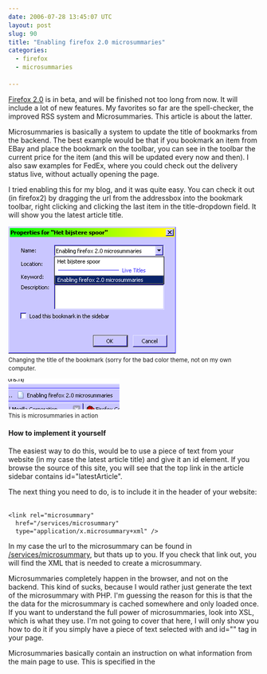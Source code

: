 ```yaml
---
date: 2006-07-28 13:45:07 UTC
layout: post
slug: 90
title: "Enabling firefox 2.0 microsummaries"
categories:
  - firefox
  - microsummaries

---
```

<p><a href="http://www.mozilla.org/projects/bonecho">Firefox 2.0</a> is in beta, and will be finished not too long from now. It will include a lot of new features. My favorites so far are the spell-checker, the improved RSS system and Microsummaries. This article is about the latter</a>.</p>

<p>Microsummaries is basically a system to update the title of bookmarks from the backend. The best example would be that if you bookmark an item from EBay and place the bookmark on the toolbar, you can see in the toolbar the current price for the item (and this will be updated every now and then). I also saw examples for FedEx, where you could check out the delivery status live, without actually opening the page.</p>

<p>I tried enabling this for my blog, and it was quite easy. You can check it out (in firefox2) by dragging the url from the addressbox into the bookmark toolbar, right clicking and clicking the last item in the title-dropdown field. It will show you the latest article title.</p>

<p>
<img src="/resources/images/posts/micro_1.png" alt="shot 1" /><br />
<small>Changing the title of the bookmark (sorry for the bad color theme, not on my own computer.</small>
</p>
<p>
<img src="/resources/images/posts/micro_2.png" alt="shot 2" /><br />
<small>This is microsummaries in action</small>
</p>

<h4>How to implement it yourself</h4>
<p>The easiest way to do this, would be to use a piece of text from your website (in my case the latest article title) and give it an id element. If you browse the source of this site, you will see that the top link in the article sidebar contains id="latestArticle".</p>

<p>The next thing you need to do, is to include it in the header of your website:</p>

```

<link rel="microsummary"
  href="/services/microsummary"
  type="application/x.microsummary+xml" />
```

<p>
In my case the url to the microsummary can be found in <a href="/services/microsummary">/services/microsummary</a>, but thats up to you. If you check that link out, you will find the XML that is needed to create a microsummary.</p>

<p>Microsummaries completely happen in the browser, and not on the backend. This kind of sucks, because I would rather just generate the text of the microsummary with PHP. I'm guessing the reason for this is that the the data for the microsummary is cached somewhere and only loaded once. If you want to understand the full power of microsummaries, look into XSL, which is what they use. I'm not going to cover that here, I will only show you how to do it if you simply have a piece of text selected with and id="" tag in your page.</p>

<p>Microsummaries basically contain an instruction on what information from the main page to use. This is specified in the <template> tag. Basically the only thing you need to change in my example is:</p>

```
<xsl:value-of select="id('latestArticle')"/>
```

<p>Change 'latestArticle' in the id you are using on your site. Next, you need to specify to which pages this microsummary applies. Do this within the <pages> tag. By default every page is exluded. I used this:</p>

```
<include>http://www.rooftopsolutions.nl/[.]*</include>
<exclude>http://www.rooftopsolutions.nl/code[.]*</exclude>
<exclude>http://www.rooftopsolutions.nl/resources[.]*</exclude>
```

<p>This includes every page, but then makes exceptions for the /code section and the /resources (where i store my css/images/etc.)</p>

<p>Selecting these urls is done with Regular Expressions. If you want to understand the full power of this, be sure to google for it. [.]* means a wildcard.</p>